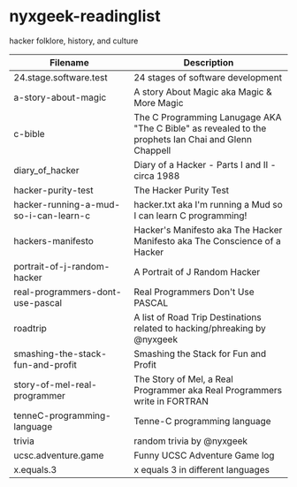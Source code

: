 # nyxgeek-readinglist
hacker folklore, history, and culture



| Filename | Description |
| ------------- | ------------- |
| 24.stage.software.test  | 24 stages of software development  |
| a-story-about-magic   | A story About Magic aka Magic & More Magic  |
| c-bible  | The C Programming Lanugage AKA "The C Bible" as revealed to the prophets Ian Chai and Glenn Chappell |
| diary_of_hacker | Diary of a Hacker - Parts I and II - circa 1988 |
| hacker-purity-test  | The Hacker Purity Test |
| hacker-running-a-mud-so-i-can-learn-c | hacker.txt aka I'm running a Mud so I can learn C programming! |
| hackers-manifesto | Hacker's Manifesto aka The Hacker Manifesto aka The Conscience of a Hacker |
| portrait-of-j-random-hacker | A Portrait of J Random Hacker |
| real-programmers-dont-use-pascal | Real Programmers Don't Use PASCAL |
| roadtrip | A list of Road Trip Destinations related to hacking/phreaking by @nyxgeek |
| smashing-the-stack-fun-and-profit | Smashing the Stack for Fun and Profit |
| story-of-mel-real-programmer | The Story of Mel, a Real Programmer aka Real Programmers write in FORTRAN |
| tenneC-programming-language | Tenne-C programming language |
| trivia | random trivia by @nyxgeek |
| ucsc.adventure.game | Funny UCSC Adventure Game log |
| x.equals.3 | x equals 3 in different languages |
